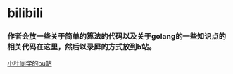 # bilibili
### 作者会放一些关于简单的算法的代码以及关于golang的一些知识点的相关代码在这里，然后以录屏的方式放到b站。
[小杜同学的bu站](https://space.bilibili.com/24369330 "小杜同学的bu站")
